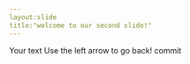 ```yaml
---
layout:slide
title:"welcome to our second slide!"
---
```

Your text
Use the left arrow to go back!
commit

